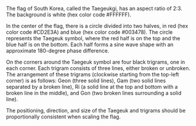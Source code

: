 The flag of South Korea, called the Taegeukgi, has an aspect ratio of 2:3. The background is white (hex color code #FFFFFF). 

In the center of the flag, there is a circle divided into two halves, in red (hex color code #CD2E3A) and blue (hex color code #003478). The circle represents the Taegeuk symbol, where the red half is on the top and the blue half is on the bottom. Each half forms a sine wave shape with an approximate 180-degree phase difference.

On the corners around the Taegeuk symbol are four black trigrams, one in each corner. Each trigram consists of three lines, either broken or unbroken. The arrangement of these trigrams (clockwise starting from the top-left corner) is as follows: Geon (three solid lines), Gam (two solid lines separated by a broken line), Ri (a solid line at the top and bottom with a broken line in the middle), and Gon (two broken lines surrounding a solid line).

The positioning, direction, and size of the Taegeuk and trigrams should be proportionally consistent when scaling the flag.